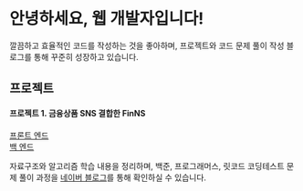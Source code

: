 <h1>안녕하세요, 웹 개발자입니다!</h1>
<p>
    깔끔하고 효율적인 코드를 작성하는 것을 좋아하며, 프로젝트와 코드 문제 풀이 작성 블로그를 통해 
    꾸준히 성장하고 있습니다.
</p>

<h2>프로젝트</h2>
<ul style="list-style: none; padding: 0;">
<h4>프로젝트 1. 금융상품 SNS 결합한 FinNS</h4>
    <li>   <a href="https://github.com/dydrltk1379/KB_Project_FrontEnd">프론트 엔드</a></li>
    <li>   <a href="https://github.com/dydrltk1379/KB_project_Back">백 엔드</a></li>
</ul>

<p>
    자료구조와 알고리즘 학습 내용을 정리하며, 백준, 프로그래머스, 릿코드 코딩테스트 문제 풀이 과정을 
    <a href="https://zerobin-dev.tistory.com/">네이버 블로그</a>를 통해 확인하실 수 있습니다.
</p>
